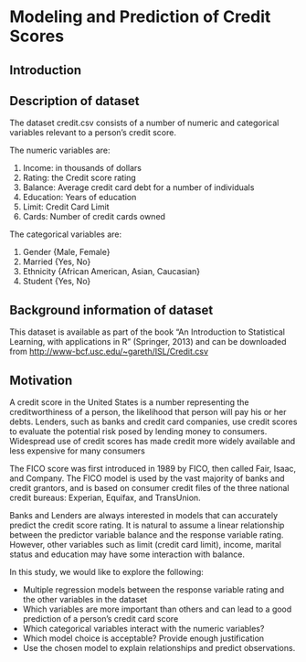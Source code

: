 # Modeling and Prediction of Credit Scores

## Introduction

## Description of dataset

The dataset credit.csv consists of a number of numeric and categorical variables relevant to a person’s credit score.

The numeric variables are:

1. Income: in thousands of dollars
2. Rating: the Credit score rating
3. Balance: Average credit card debt for a number of individuals
4. Education: Years of education
5. Limit: Credit Card Limit
6. Cards: Number of credit cards owned

The categorical variables are:

1. Gender {Male, Female}
2. Married {Yes, No}
3. Ethnicity {African American, Asian, Caucasian}
4. Student {Yes, No}

## Background information of dataset

This dataset is available as part of the book “An Introduction to Statistical Learning, with applications in R” (Springer, 2013) and can be downloaded from http://www-bcf.usc.edu/~gareth/ISL/Credit.csv

## Motivation

A credit score in the United States is a number representing the creditworthiness of a person, the likelihood that person will pay his or her debts. Lenders, such as banks and credit card companies, use credit scores to evaluate the potential risk posed by lending money to consumers. Widespread use of credit scores has made credit more widely available and less expensive for many consumers

The FICO score was first introduced in 1989 by FICO, then called Fair, Isaac, and Company. The FICO model is used by the vast majority of banks and credit grantors, and is based on consumer credit files of the three national credit bureaus: Experian, Equifax, and TransUnion.

Banks and Lenders are always interested in models that can accurately predict the credit score rating. It is natural to assume a linear relationship between the predictor variable balance and the response variable rating. However, other variables such as limit (credit card limit), income, marital status and education may have some interaction with balance.

In this study, we would like to explore the following:

- Multiple regression models between the response variable rating and the other variables in the dataset
- Which variables are more important than others and can lead to a good prediction of a person’s credit card score
- Which categorical variables interact with the numeric variables?
- Which model choice is acceptable? Provide enough justification
- Use the chosen model to explain relationships and predict observations.
